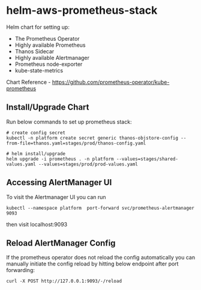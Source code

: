 # helm-aws-prometheus-stack

Helm chart for setting up:
- The Prometheus Operator
- Highly available Prometheus
- Thanos Sidecar
- Highly available Alertmanager
- Prometheus node-exporter
- kube-state-metrics

Chart Reference - https://github.com/prometheus-operator/kube-prometheus

## Install/Upgrade Chart

Run below commands to set up prometheus stack:

```
# create config secret
kubectl -n platform create secret generic thanos-objstore-config --from-file=thanos.yaml=stages/prod/thanos-config.yaml

# helm install/upgrade
helm upgrade -i prometheus . -n platform --values=stages/shared-values.yaml --values=stages/prod/prod-values.yaml
```

## Accessing AlertManager UI

To visit the Alertmanager UI you can run

```
kubectl --namespace platform  port-forward svc/prometheus-alertmanager 9093
```

then visit localhost:9093

## Reload AlertManager Config

If the prometheus operator does not reload the config automatically you can manually initiate the config reload by hitting below endpoint after port forwarding:

```
curl -X POST http://127.0.0.1:9093/-/reload
```
